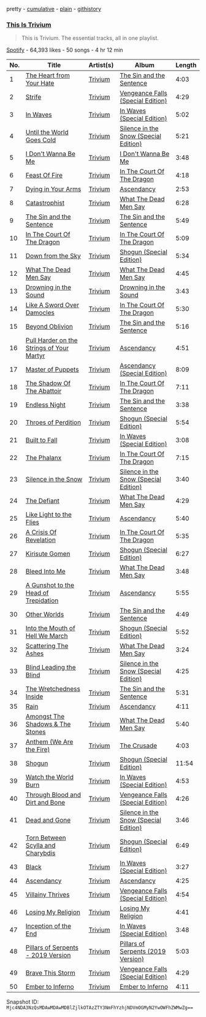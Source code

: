 pretty - [cumulative](/playlists/cumulative/37i9dQZF1DZ06evO1cr4xG.md) - [plain](/playlists/plain/37i9dQZF1DZ06evO1cr4xG) - [githistory](https://github.githistory.xyz/mackorone/spotify-playlist-archive/blob/main/playlists/plain/37i9dQZF1DZ06evO1cr4xG)

### [This Is Trivium](https://open.spotify.com/playlist/37i9dQZF1DZ06evO1cr4xG)

> This is Trivium\. The essential tracks, all in one playlist.

[Spotify](https://open.spotify.com/user/spotify) - 64,393 likes - 50 songs - 4 hr 12 min

| No. | Title | Artist(s) | Album | Length |
|---|---|---|---|---|
| 1 | [The Heart from Your Hate](https://open.spotify.com/track/5yDJpu0xh0d1w13gXaE3lS) | [Trivium](https://open.spotify.com/artist/278ZYwGhdK6QTzE3MFePnP) | [The Sin and the Sentence](https://open.spotify.com/album/3qq44o8Qqvz5JQ7b5AevLT) | 4:03 |
| 2 | [Strife](https://open.spotify.com/track/15zUfY9L1p7bN9JsgaTAP0) | [Trivium](https://open.spotify.com/artist/278ZYwGhdK6QTzE3MFePnP) | [Vengeance Falls \(Special Edition\)](https://open.spotify.com/album/1hamGtmqitOROTKc0yNhow) | 4:29 |
| 3 | [In Waves](https://open.spotify.com/track/1yYr4D1KjhhyDD5bZIiFQy) | [Trivium](https://open.spotify.com/artist/278ZYwGhdK6QTzE3MFePnP) | [In Waves \(Special Edition\)](https://open.spotify.com/album/2p1voQHdNSdy596VRDtdji) | 5:02 |
| 4 | [Until the World Goes Cold](https://open.spotify.com/track/1hPKSQuvfLlPeIu8xhRyTf) | [Trivium](https://open.spotify.com/artist/278ZYwGhdK6QTzE3MFePnP) | [Silence in the Snow \(Special Edition\)](https://open.spotify.com/album/5l2xUBNPkPSZB0KVrEXANI) | 5:21 |
| 5 | [I Don't Wanna Be Me](https://open.spotify.com/track/2tNx0sauNCGfpniMNu9hEh) | [Trivium](https://open.spotify.com/artist/278ZYwGhdK6QTzE3MFePnP) | [I Don't Wanna Be Me](https://open.spotify.com/album/6vupYQiT3uyxz2a25HUNX9) | 3:48 |
| 6 | [Feast Of Fire](https://open.spotify.com/track/1c7kZbuNixEsCMbU3MZFpy) | [Trivium](https://open.spotify.com/artist/278ZYwGhdK6QTzE3MFePnP) | [In The Court Of The Dragon](https://open.spotify.com/album/0mrtkWYrUzTuFwyiiQPdQs) | 4:18 |
| 7 | [Dying in Your Arms](https://open.spotify.com/track/2nuA1esWzYEgnfQ4DpsSsm) | [Trivium](https://open.spotify.com/artist/278ZYwGhdK6QTzE3MFePnP) | [Ascendancy](https://open.spotify.com/album/4tUJoHF6in0wA5cpioJkbV) | 2:53 |
| 8 | [Catastrophist](https://open.spotify.com/track/3fnqNxjN7o0tJe7zOQZV68) | [Trivium](https://open.spotify.com/artist/278ZYwGhdK6QTzE3MFePnP) | [What The Dead Men Say](https://open.spotify.com/album/0aXIJYbWk4u41iJmoJmp8y) | 6:28 |
| 9 | [The Sin and the Sentence](https://open.spotify.com/track/6156ZPGcezId0Bmw7x7c7K) | [Trivium](https://open.spotify.com/artist/278ZYwGhdK6QTzE3MFePnP) | [The Sin and the Sentence](https://open.spotify.com/album/3qq44o8Qqvz5JQ7b5AevLT) | 5:49 |
| 10 | [In The Court Of The Dragon](https://open.spotify.com/track/1N8HMQL90GFdDaFUz6ONcs) | [Trivium](https://open.spotify.com/artist/278ZYwGhdK6QTzE3MFePnP) | [In The Court Of The Dragon](https://open.spotify.com/album/0mrtkWYrUzTuFwyiiQPdQs) | 5:09 |
| 11 | [Down from the Sky](https://open.spotify.com/track/5LePaQIrJcIwrUzNEr3m86) | [Trivium](https://open.spotify.com/artist/278ZYwGhdK6QTzE3MFePnP) | [Shogun \(Special Edition\)](https://open.spotify.com/album/0kIXzVzbFuUf5kxM8US67m) | 5:34 |
| 12 | [What The Dead Men Say](https://open.spotify.com/track/4KugBNgb6iilXInnWQrMVh) | [Trivium](https://open.spotify.com/artist/278ZYwGhdK6QTzE3MFePnP) | [What The Dead Men Say](https://open.spotify.com/album/0aXIJYbWk4u41iJmoJmp8y) | 4:45 |
| 13 | [Drowning in the Sound](https://open.spotify.com/track/4nnoWkdf9ZSQJnMQhmxyMj) | [Trivium](https://open.spotify.com/artist/278ZYwGhdK6QTzE3MFePnP) | [Drowning in the Sound](https://open.spotify.com/album/2NpAvxFCF4HHkLn8VfuNJo) | 3:43 |
| 14 | [Like A Sword Over Damocles](https://open.spotify.com/track/5YhmiVbhzLVP9aA20scJCs) | [Trivium](https://open.spotify.com/artist/278ZYwGhdK6QTzE3MFePnP) | [In The Court Of The Dragon](https://open.spotify.com/album/0mrtkWYrUzTuFwyiiQPdQs) | 5:30 |
| 15 | [Beyond Oblivion](https://open.spotify.com/track/2xOwDv18iuRmDI7akoJ250) | [Trivium](https://open.spotify.com/artist/278ZYwGhdK6QTzE3MFePnP) | [The Sin and the Sentence](https://open.spotify.com/album/3qq44o8Qqvz5JQ7b5AevLT) | 5:16 |
| 16 | [Pull Harder on the Strings of Your Martyr](https://open.spotify.com/track/0UXaslpoA81no74N7U56U9) | [Trivium](https://open.spotify.com/artist/278ZYwGhdK6QTzE3MFePnP) | [Ascendancy](https://open.spotify.com/album/4tUJoHF6in0wA5cpioJkbV) | 4:51 |
| 17 | [Master of Puppets](https://open.spotify.com/track/0P5D7ji9AJi85bEdQhq50a) | [Trivium](https://open.spotify.com/artist/278ZYwGhdK6QTzE3MFePnP) | [Ascendancy \(Special Edition\)](https://open.spotify.com/album/21mOhkOtrPVySn4D2SbOAF) | 8:09 |
| 18 | [The Shadow Of The Abattoir](https://open.spotify.com/track/6PMrbTi4HbEpmf0B1o9APz) | [Trivium](https://open.spotify.com/artist/278ZYwGhdK6QTzE3MFePnP) | [In The Court Of The Dragon](https://open.spotify.com/album/0mrtkWYrUzTuFwyiiQPdQs) | 7:11 |
| 19 | [Endless Night](https://open.spotify.com/track/7yi6fynaCi2lWhjcOfcHz5) | [Trivium](https://open.spotify.com/artist/278ZYwGhdK6QTzE3MFePnP) | [The Sin and the Sentence](https://open.spotify.com/album/3qq44o8Qqvz5JQ7b5AevLT) | 3:38 |
| 20 | [Throes of Perdition](https://open.spotify.com/track/5IC15BbbaRv6FmseUG0mTu) | [Trivium](https://open.spotify.com/artist/278ZYwGhdK6QTzE3MFePnP) | [Shogun \(Special Edition\)](https://open.spotify.com/album/0kIXzVzbFuUf5kxM8US67m) | 5:54 |
| 21 | [Built to Fall](https://open.spotify.com/track/6yRh9h4Kc00PnrAuVYRAkq) | [Trivium](https://open.spotify.com/artist/278ZYwGhdK6QTzE3MFePnP) | [In Waves \(Special Edition\)](https://open.spotify.com/album/2p1voQHdNSdy596VRDtdji) | 3:08 |
| 22 | [The Phalanx](https://open.spotify.com/track/14XbzZfy5y9U60gtjjfzdH) | [Trivium](https://open.spotify.com/artist/278ZYwGhdK6QTzE3MFePnP) | [In The Court Of The Dragon](https://open.spotify.com/album/0mrtkWYrUzTuFwyiiQPdQs) | 7:15 |
| 23 | [Silence in the Snow](https://open.spotify.com/track/6R8XKSzEw5DteWa9zAOhq3) | [Trivium](https://open.spotify.com/artist/278ZYwGhdK6QTzE3MFePnP) | [Silence in the Snow \(Special Edition\)](https://open.spotify.com/album/5l2xUBNPkPSZB0KVrEXANI) | 3:40 |
| 24 | [The Defiant](https://open.spotify.com/track/1OsDIdCx9t0khbY88vFpLN) | [Trivium](https://open.spotify.com/artist/278ZYwGhdK6QTzE3MFePnP) | [What The Dead Men Say](https://open.spotify.com/album/0aXIJYbWk4u41iJmoJmp8y) | 4:29 |
| 25 | [Like Light to the Flies](https://open.spotify.com/track/3wuGM9ka6DGQPtrEaVGl00) | [Trivium](https://open.spotify.com/artist/278ZYwGhdK6QTzE3MFePnP) | [Ascendancy](https://open.spotify.com/album/4tUJoHF6in0wA5cpioJkbV) | 5:40 |
| 26 | [A Crisis Of Revelation](https://open.spotify.com/track/07ELgtGISbYc3CavN1AcfX) | [Trivium](https://open.spotify.com/artist/278ZYwGhdK6QTzE3MFePnP) | [In The Court Of The Dragon](https://open.spotify.com/album/0mrtkWYrUzTuFwyiiQPdQs) | 5:35 |
| 27 | [Kirisute Gomen](https://open.spotify.com/track/5oELEE5XmqWw9gIFsb878g) | [Trivium](https://open.spotify.com/artist/278ZYwGhdK6QTzE3MFePnP) | [Shogun \(Special Edition\)](https://open.spotify.com/album/0kIXzVzbFuUf5kxM8US67m) | 6:27 |
| 28 | [Bleed Into Me](https://open.spotify.com/track/63AK4XR008a8GevrN4Ei5m) | [Trivium](https://open.spotify.com/artist/278ZYwGhdK6QTzE3MFePnP) | [What The Dead Men Say](https://open.spotify.com/album/0aXIJYbWk4u41iJmoJmp8y) | 3:48 |
| 29 | [A Gunshot to the Head of Trepidation](https://open.spotify.com/track/3uq1JSqEFzVzcmFJc6SXDS) | [Trivium](https://open.spotify.com/artist/278ZYwGhdK6QTzE3MFePnP) | [Ascendancy](https://open.spotify.com/album/4tUJoHF6in0wA5cpioJkbV) | 5:55 |
| 30 | [Other Worlds](https://open.spotify.com/track/1a2S3UQ4riSjBJUmuxBGo0) | [Trivium](https://open.spotify.com/artist/278ZYwGhdK6QTzE3MFePnP) | [The Sin and the Sentence](https://open.spotify.com/album/3qq44o8Qqvz5JQ7b5AevLT) | 4:49 |
| 31 | [Into the Mouth of Hell We March](https://open.spotify.com/track/3sa04MWD0FcOorbzuGfaTZ) | [Trivium](https://open.spotify.com/artist/278ZYwGhdK6QTzE3MFePnP) | [Shogun \(Special Edition\)](https://open.spotify.com/album/0kIXzVzbFuUf5kxM8US67m) | 5:52 |
| 32 | [Scattering The Ashes](https://open.spotify.com/track/1jo4t3gX4wXdSwotsH9J5u) | [Trivium](https://open.spotify.com/artist/278ZYwGhdK6QTzE3MFePnP) | [What The Dead Men Say](https://open.spotify.com/album/0aXIJYbWk4u41iJmoJmp8y) | 3:24 |
| 33 | [Blind Leading the Blind](https://open.spotify.com/track/7a6AriexF79dNNhknDluGd) | [Trivium](https://open.spotify.com/artist/278ZYwGhdK6QTzE3MFePnP) | [Silence in the Snow \(Special Edition\)](https://open.spotify.com/album/5l2xUBNPkPSZB0KVrEXANI) | 4:25 |
| 34 | [The Wretchedness Inside](https://open.spotify.com/track/6eT0nmfsRo1WzAq333RFJ1) | [Trivium](https://open.spotify.com/artist/278ZYwGhdK6QTzE3MFePnP) | [The Sin and the Sentence](https://open.spotify.com/album/3qq44o8Qqvz5JQ7b5AevLT) | 5:31 |
| 35 | [Rain](https://open.spotify.com/track/4P23Pn5zl9QCkyto32fAaR) | [Trivium](https://open.spotify.com/artist/278ZYwGhdK6QTzE3MFePnP) | [Ascendancy](https://open.spotify.com/album/4tUJoHF6in0wA5cpioJkbV) | 4:11 |
| 36 | [Amongst The Shadows & The Stones](https://open.spotify.com/track/0XonjMgieW7uTIeAXzgbAB) | [Trivium](https://open.spotify.com/artist/278ZYwGhdK6QTzE3MFePnP) | [What The Dead Men Say](https://open.spotify.com/album/0aXIJYbWk4u41iJmoJmp8y) | 5:40 |
| 37 | [Anthem \(We Are the Fire\)](https://open.spotify.com/track/36ZvFmD6IuW1nawOBbpC8z) | [Trivium](https://open.spotify.com/artist/278ZYwGhdK6QTzE3MFePnP) | [The Crusade](https://open.spotify.com/album/42MixogSAsobX5po649Y0j) | 4:03 |
| 38 | [Shogun](https://open.spotify.com/track/5FaEX9EwutRqVvOZsJ27G3) | [Trivium](https://open.spotify.com/artist/278ZYwGhdK6QTzE3MFePnP) | [Shogun \(Special Edition\)](https://open.spotify.com/album/0kIXzVzbFuUf5kxM8US67m) | 11:54 |
| 39 | [Watch the World Burn](https://open.spotify.com/track/1JwKA8yiG6cO43ZjEPawng) | [Trivium](https://open.spotify.com/artist/278ZYwGhdK6QTzE3MFePnP) | [In Waves \(Special Edition\)](https://open.spotify.com/album/2p1voQHdNSdy596VRDtdji) | 4:53 |
| 40 | [Through Blood and Dirt and Bone](https://open.spotify.com/track/5wsGmJgkTbddIDOoRU6xOT) | [Trivium](https://open.spotify.com/artist/278ZYwGhdK6QTzE3MFePnP) | [Vengeance Falls \(Special Edition\)](https://open.spotify.com/album/1hamGtmqitOROTKc0yNhow) | 4:26 |
| 41 | [Dead and Gone](https://open.spotify.com/track/5SqZCOOwTRYeGXiGvXekAC) | [Trivium](https://open.spotify.com/artist/278ZYwGhdK6QTzE3MFePnP) | [Silence in the Snow \(Special Edition\)](https://open.spotify.com/album/5l2xUBNPkPSZB0KVrEXANI) | 3:46 |
| 42 | [Torn Between Scylla and Charybdis](https://open.spotify.com/track/3Sie7xWnFu5Q9DL4rfR9Lk) | [Trivium](https://open.spotify.com/artist/278ZYwGhdK6QTzE3MFePnP) | [Shogun \(Special Edition\)](https://open.spotify.com/album/0kIXzVzbFuUf5kxM8US67m) | 6:49 |
| 43 | [Black](https://open.spotify.com/track/6APaLjBA0uKDTpHMaGA7eY) | [Trivium](https://open.spotify.com/artist/278ZYwGhdK6QTzE3MFePnP) | [In Waves \(Special Edition\)](https://open.spotify.com/album/2p1voQHdNSdy596VRDtdji) | 3:27 |
| 44 | [Ascendancy](https://open.spotify.com/track/25mSOE3LW1IREKGhSeRUVx) | [Trivium](https://open.spotify.com/artist/278ZYwGhdK6QTzE3MFePnP) | [Ascendancy](https://open.spotify.com/album/4tUJoHF6in0wA5cpioJkbV) | 4:25 |
| 45 | [Villainy Thrives](https://open.spotify.com/track/7LUxLggr0vvXXGS9o8Xq80) | [Trivium](https://open.spotify.com/artist/278ZYwGhdK6QTzE3MFePnP) | [Vengeance Falls \(Special Edition\)](https://open.spotify.com/album/1hamGtmqitOROTKc0yNhow) | 4:54 |
| 46 | [Losing My Religion](https://open.spotify.com/track/4nvffGMrhZMK6DXCdNieys) | [Trivium](https://open.spotify.com/artist/278ZYwGhdK6QTzE3MFePnP) | [Losing My Religion](https://open.spotify.com/album/6oRydz4vuNsUY0y1NlmOmR) | 4:41 |
| 47 | [Inception of the End](https://open.spotify.com/track/0P1weKhEUYqP4UMV4UNr4G) | [Trivium](https://open.spotify.com/artist/278ZYwGhdK6QTzE3MFePnP) | [In Waves \(Special Edition\)](https://open.spotify.com/album/2p1voQHdNSdy596VRDtdji) | 3:48 |
| 48 | [Pillars of Serpents \- 2019 Version](https://open.spotify.com/track/4mTV3JOltmiOgDAtTCkZMz) | [Trivium](https://open.spotify.com/artist/278ZYwGhdK6QTzE3MFePnP) | [Pillars of Serpents \(2019 Version\)](https://open.spotify.com/album/3jqNwVmVa0spWGEyLRwHim) | 5:03 |
| 49 | [Brave This Storm](https://open.spotify.com/track/0CdHnV4vaqNDKskubNQWLb) | [Trivium](https://open.spotify.com/artist/278ZYwGhdK6QTzE3MFePnP) | [Vengeance Falls \(Special Edition\)](https://open.spotify.com/album/1hamGtmqitOROTKc0yNhow) | 4:29 |
| 50 | [Ember to Inferno](https://open.spotify.com/track/3IKNbveo9wfVgEjEFLpY6b) | [Trivium](https://open.spotify.com/artist/278ZYwGhdK6QTzE3MFePnP) | [Ember to Inferno](https://open.spotify.com/album/3hnOE93weJxgpQZOkVC4as) | 4:11 |

Snapshot ID: `Mjc4NDA3NzQsMDAwMDAwMDBlZjlkOTAzZTY3NmFhYzhjNDVmOGMyN2YwOWFhZWMwZg==`
